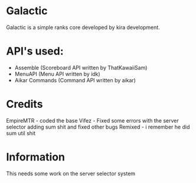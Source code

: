 # Galactic
Galactic is a simple ranks core developed by kira development.

# API's used:
 - Assemble (Scoreboard API written by ThatKawaiiSam)
 - MenuAPI (Menu API written by idk)
 - Aikar Commands (Command API written by aikar)

# Credits
EmpireMTR - coded the base
Vifez - Fixed some errors with the server selector adding sum shit and fixed other bugs
Remixed - i remember he did sum util shit

# Information
This needs some work on the server selector system
